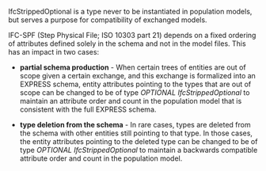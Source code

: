 IfcStrippedOptional is a type never to be instantiated in population models, but serves a purpose for compatibility of exchanged models.

<!-- end of short definition -->


IFC-SPF (Step Physical File; ISO 10303 part 21) depends on a fixed ordering of attributes defined solely in the schema and not in the model files. This has an impact in two cases:

- **partial schema production** - When certain trees of entities are out of scope given a certain exchange, and this exchange is formalized into an EXPRESS schema, entity attributes pointing to the types that are out of scope can be changed to be of type *OPTIONAL IfcStrippedOptional* to maintain an attribute order and count in the population model that is consistent with the full EXPRESS schema.

- **type deletion from the schema** - In rare cases, types are deleted from the schema with other entities still pointing to that type. In those cases, the entity attributes pointing to the deleted type can be changed to be of type *OPTIONAL IfcStrippedOptional* to maintain a backwards compatible attribute order and count in the population model.